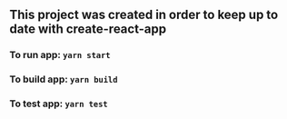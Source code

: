 ## This project was created in order to keep up to date with create-react-app

### To run app: `yarn start`

### To build app: `yarn build`

### To test app: `yarn test`
